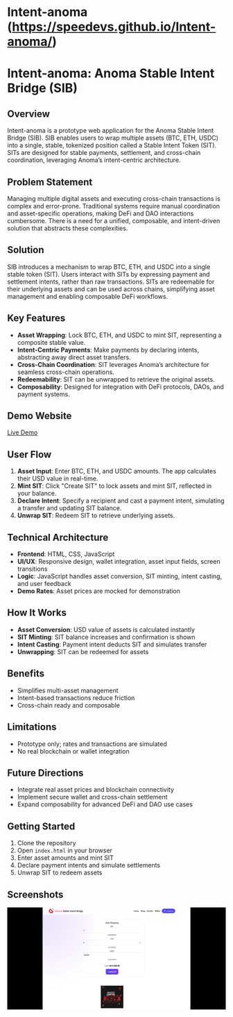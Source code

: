 
# Intent-anoma (https://speedevs.github.io/Intent-anoma/)


# Intent-anoma: Anoma Stable Intent Bridge (SIB)

## Overview

Intent-anoma is a prototype web application for the Anoma Stable Intent Bridge (SIB). SIB enables users to wrap multiple assets (BTC, ETH, USDC) into a single, stable, tokenized position called a Stable Intent Token (SIT). SITs are designed for stable payments, settlement, and cross-chain coordination, leveraging Anoma’s intent-centric architecture.

## Problem Statement

Managing multiple digital assets and executing cross-chain transactions is complex and error-prone. Traditional systems require manual coordination and asset-specific operations, making DeFi and DAO interactions cumbersome. There is a need for a unified, composable, and intent-driven solution that abstracts these complexities.

## Solution

SIB introduces a mechanism to wrap BTC, ETH, and USDC into a single stable token (SIT). Users interact with SITs by expressing payment and settlement intents, rather than raw transactions. SITs are redeemable for their underlying assets and can be used across chains, simplifying asset management and enabling composable DeFi workflows.

## Key Features

- **Asset Wrapping**: Lock BTC, ETH, and USDC to mint SIT, representing a composite stable value.
- **Intent-Centric Payments**: Make payments by declaring intents, abstracting away direct asset transfers.
- **Cross-Chain Coordination**: SIT leverages Anoma’s architecture for seamless cross-chain operations.
- **Redeemability**: SIT can be unwrapped to retrieve the original assets.
- **Composability**: Designed for integration with DeFi protocols, DAOs, and payment systems.

## Demo Website

[Live Demo](https://speedevs.github.io/Intent-anoma/)

## User Flow

1. **Asset Input**: Enter BTC, ETH, and USDC amounts. The app calculates their USD value in real-time.
2. **Mint SIT**: Click "Create SIT" to lock assets and mint SIT, reflected in your balance.
3. **Declare Intent**: Specify a recipient and cast a payment intent, simulating a transfer and updating SIT balance.
4. **Unwrap SIT**: Redeem SIT to retrieve underlying assets.

## Technical Architecture

- **Frontend**: HTML, CSS, JavaScript
- **UI/UX**: Responsive design, wallet integration, asset input fields, screen transitions
- **Logic**: JavaScript handles asset conversion, SIT minting, intent casting, and user feedback
- **Demo Rates**: Asset prices are mocked for demonstration

## How It Works

- **Asset Conversion**: USD value of assets is calculated instantly
- **SIT Minting**: SIT balance increases and confirmation is shown
- **Intent Casting**: Payment intent deducts SIT and simulates transfer
- **Unwrapping**: SIT can be redeemed for assets

## Benefits

- Simplifies multi-asset management
- Intent-based transactions reduce friction
- Cross-chain ready and composable

## Limitations

- Prototype only; rates and transactions are simulated
- No real blockchain or wallet integration

## Future Directions

- Integrate real asset prices and blockchain connectivity
- Implement secure wallet and cross-chain settlement
- Expand composability for advanced DeFi and DAO use cases

## Getting Started

1. Clone the repository
2. Open `index.html` in your browser
3. Enter asset amounts and mint SIT
4. Declare payment intents and simulate settlements
5. Unwrap SIT to redeem assets

## Screenshots
![Screenshot of a comment on a GitHub issue showing an image, added in the Markdown, of an Octocat smiling and raising a tentacle.](https://raw.githubusercontent.com/Speedevs/Intent-anoma/refs/heads/main/Screenshot_20250916_100009_Gallery.jpg)



